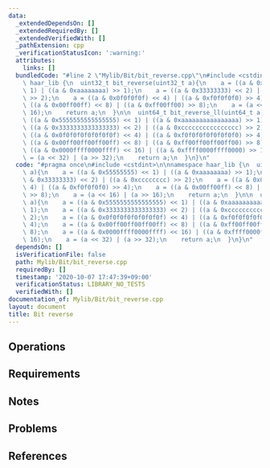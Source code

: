 ```yaml
---
data:
  _extendedDependsOn: []
  _extendedRequiredBy: []
  _extendedVerifiedWith: []
  _pathExtension: cpp
  _verificationStatusIcon: ':warning:'
  attributes:
    links: []
  bundledCode: "#line 2 \"Mylib/Bit/bit_reverse.cpp\"\n#include <cstdint>\n\nnamespace\
    \ haar_lib {\n  uint32_t bit_reverse(uint32_t a){\n    a = ((a & 0x55555555) <<\
    \ 1) | ((a & 0xaaaaaaaa) >> 1);\n    a = ((a & 0x33333333) << 2) | ((a & 0xcccccccc)\
    \ >> 2);\n    a = ((a & 0x0f0f0f0f) << 4) | ((a & 0xf0f0f0f0) >> 4);\n    a =\
    \ ((a & 0x00ff00ff) << 8) | ((a & 0xff00ff00) >> 8);\n    a = (a << 16) | (a >>\
    \ 16);\n    return a;\n  }\n\n  uint64_t bit_reverse_ll(uint64_t a){\n    a =\
    \ ((a & 0x5555555555555555) << 1) | ((a & 0xaaaaaaaaaaaaaaaa) >> 1);\n    a =\
    \ ((a & 0x3333333333333333) << 2) | ((a & 0xcccccccccccccccc) >> 2);\n    a =\
    \ ((a & 0x0f0f0f0f0f0f0f0f) << 4) | ((a & 0xf0f0f0f0f0f0f0f0) >> 4);\n    a =\
    \ ((a & 0x00ff00ff00ff00ff) << 8) | ((a & 0xff00ff00ff00ff00) >> 8);\n    a =\
    \ ((a & 0x0000ffff0000ffff) << 16) | ((a & 0xffff0000ffff0000) >> 16);\n    a\
    \ = (a << 32) | (a >> 32);\n    return a;\n  }\n}\n"
  code: "#pragma once\n#include <cstdint>\n\nnamespace haar_lib {\n  uint32_t bit_reverse(uint32_t\
    \ a){\n    a = ((a & 0x55555555) << 1) | ((a & 0xaaaaaaaa) >> 1);\n    a = ((a\
    \ & 0x33333333) << 2) | ((a & 0xcccccccc) >> 2);\n    a = ((a & 0x0f0f0f0f) <<\
    \ 4) | ((a & 0xf0f0f0f0) >> 4);\n    a = ((a & 0x00ff00ff) << 8) | ((a & 0xff00ff00)\
    \ >> 8);\n    a = (a << 16) | (a >> 16);\n    return a;\n  }\n\n  uint64_t bit_reverse_ll(uint64_t\
    \ a){\n    a = ((a & 0x5555555555555555) << 1) | ((a & 0xaaaaaaaaaaaaaaaa) >>\
    \ 1);\n    a = ((a & 0x3333333333333333) << 2) | ((a & 0xcccccccccccccccc) >>\
    \ 2);\n    a = ((a & 0x0f0f0f0f0f0f0f0f) << 4) | ((a & 0xf0f0f0f0f0f0f0f0) >>\
    \ 4);\n    a = ((a & 0x00ff00ff00ff00ff) << 8) | ((a & 0xff00ff00ff00ff00) >>\
    \ 8);\n    a = ((a & 0x0000ffff0000ffff) << 16) | ((a & 0xffff0000ffff0000) >>\
    \ 16);\n    a = (a << 32) | (a >> 32);\n    return a;\n  }\n}\n"
  dependsOn: []
  isVerificationFile: false
  path: Mylib/Bit/bit_reverse.cpp
  requiredBy: []
  timestamp: '2020-10-07 17:47:39+09:00'
  verificationStatus: LIBRARY_NO_TESTS
  verifiedWith: []
documentation_of: Mylib/Bit/bit_reverse.cpp
layout: document
title: Bit reverse
---
```


## Operations

## Requirements

## Notes

## Problems

## References
